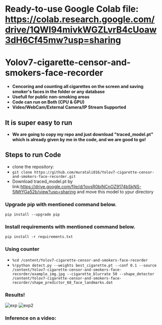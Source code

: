 # Ready-to-use Google Colab file: https://colab.research.google.com/drive/1QWI94mivkWGZLvrB4cUoaw3dH6Cf45mw?usp=sharing
# Yolov7-cigarette-censor-and-smokers-face-recorder
* **Cencoring and counting all cigarettes on the screen and saving smoker's faces in the folder or any database**
* **Usefull for public non-smoking areas**
* **Code can run on Both (CPU & GPU)**
* **Video/WebCam/External Camera/IP Stream Supported**

## It is super easy to run
* **We are going to copy my repo and just download "traced_model.pt" which is already given by me in the code,
and we are good to go!**
 
## Steps to run Code
* clone the repository:
* ```git clone https://github.com/muratali016/Yolov7-cigarette-censor-and-smokers-face-recorder.git```
* Download traced_model.pt by link:https://drive.google.com/file/d/1ovsR0biNCnOZ9174bSkNS-5IMtYGa52b/view?usp=sharing and move this model to ypur directory 

### Upgrade pip with mentioned command below.
``` pip install --upgrade pip ```

### Install requirements with mentioned command below.
 ``` pip install -r requirements.txt ```

### Using counter
 * ```%cd /content/Yolov7-cigarette-censor-and-smokers-face-recorder```
* ```%!python detect.py --weights best_cigarette.pt --conf 0.1 --source /content/Yolov7-cigarette-censor-and-smokers-face-recorder/example_img.jpg --cigarette_blurrate 50 --shape_detector /content/Yolov7-cigarette-censor-and-smokers-face-recorder/shape_predictor_68_face_landmarks.dat```
 
 
### Results!
![exp](https://user-images.githubusercontent.com/77502485/187298374-b94b14e9-845c-4614-a63d-b87ab76fae42.jpg)
![exp2](https://user-images.githubusercontent.com/77502485/187298442-64232e16-0317-4703-95ac-9fe3b52a8d63.jpg)

### Inference on a video:

